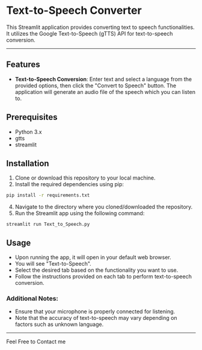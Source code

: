# Text-to-Speech Converter

This Streamlit application provides converting text to speech functionalities. It utilizes the Google Text-to-Speech (gTTS) API for text-to-speech conversion.

---
## Features

- **Text-to-Speech Conversion**: Enter text and select a language from the provided options, then click the "Convert to Speech" button. The application will generate an audio file of the speech which you can listen to.
  
## Prerequisites

- Python 3.x
- gtts
- streamlit

## Installation

1. Clone or download this repository to your local machine.
2. Install the required dependencies using pip:
   
```bash
pip install -r requirements.txt
```

4. Navigate to the directory where you cloned/downloaded the repository.
5. Run the Streamlit app using the following command:

```
streamlit run Text_to_Speech.py
```
## Usage
- Upon running the app, it will open in your default web browser.
- You will see "Text-to-Speech".
- Select the desired tab based on the functionality you want to use.
- Follow the instructions provided on each tab to perform text-to-speech conversion.

### Additional Notes:

- Ensure that your microphone is properly connected for listening.
- Note that the accuracy of text-to-speech may vary depending on factors such as unknown language.

---

Feel Free to Contact me
